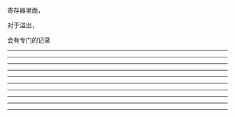 寄存器里面，


对于溢出，


会有专门的记录

<hr>


<hr>





<hr>


<hr>





<hr>


<hr>





<hr>


<hr>









<hr>


<hr>

